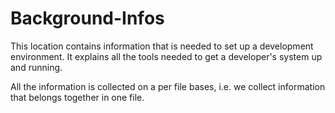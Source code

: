 # Background-Infos
This location contains information that is needed to set up a development environment. It explains all the 
tools needed to get a developer's system up and running.

All the information is collected on a per file bases, i.e. we collect information that belongs together in one file.